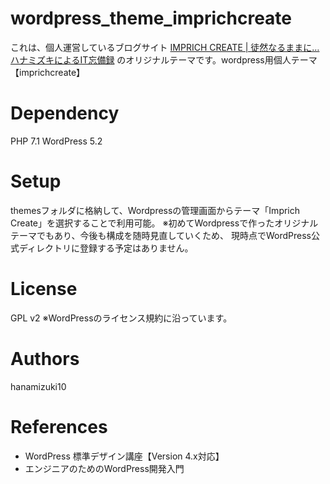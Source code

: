 
# wordpress_theme_imprichcreate
これは、個人運営しているブログサイト [IMPRICH CREATE | 徒然なるままに… ハナミズキによるIT忘備録](https://www.imprich-create.site/) のオリジナルテーマです。wordpress用個人テーマ【imprichcreate】

# Dependency
PHP 7.1
WordPress 5.2

# Setup
themesフォルダに格納して、Wordpressの管理画面からテーマ「Imprich Create」を選択することで利用可能。
※初めてWordpressで作ったオリジナルテーマでもあり、今後も構成を随時見直していくため、
現時点でWordPress公式ディレクトリに登録する予定はありません。


# License
GPL v2
※WordPressのライセンス規約に沿っています。

# Authors
hanamizuki10

# References
- WordPress 標準デザイン講座【Version 4.x対応】
- エンジニアのためのWordPress開発入門
